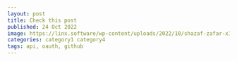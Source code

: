 ```yaml
---
layout: post
title: Check this post
published: 24 Oct 2022
image: https://linx.software/wp-content/uploads/2022/10/shazaf-zafar-xIgOKhPpY5M-unsplash-400x250.jpg
categories: category1 category4
tags: api, oauth, github
---
```


